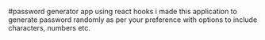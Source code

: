 #password generator app
using react hooks i made this application to generate password randomly as per your preference with options to include characters, numbers etc.
